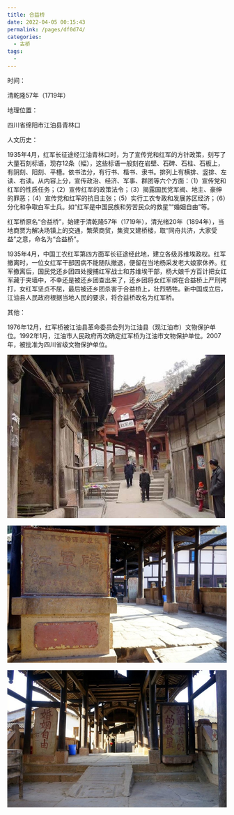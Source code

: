 ```yaml
---
title: 合益桥
date: 2022-04-05 00:15:43
permalink: /pages/df0d74/
categories:
  - 古桥
tags:
  - 
---
```

时间：

清乾隆57年（1719年）

地理位置：

四川省绵阳市江油县青林口

人文历史：

1935年4月，红军长征途经江油青林口时，为了宣传党和红军的方针政策，刻写了大量石刻标语，现存12条（幅），这些标语一般刻在岩壁、石碑、石柱、石板上，有阴刻、阳刻、平槽。依书法分，有行书、楷书、隶书。排列上有横排、竖排、左读、右读。从内容上分，宣传政治、经济、军事、群团等六个方面：（1）宣传党和红军的性质任务；（2）宣传红军的政策法令；（3）揭露国民党军阀、地主、豪绅的罪恶；（4）宣传党和红军的抗日主张；（5）实行工农专政和发展苏区经济；（6）分化和争取白军士兵。如“红军是中国民族和劳苦民众的救星”“婚姻自由”等。

红军桥原名“合益桥”，始建于清乾隆57年（1719年），清光绪20年（1894年），当地商贾为解决场镇上的交通，繁荣商贸，集资又建桥楼，取“同舟共济，大家受益”之意，命名为“合益桥”。

1935年4月，中国工农红军第四方面军长征途经此地，建立各级苏维埃政权。红军撤离时，一位女红军干部因病不能随队撤退，便留在当地杨采发老大娘家休养。红军撤离后，国民党还乡团四处搜捕红军战士和苏维埃干部，杨大娘千方百计把女红军藏于夹墙中，不幸还是被还乡团查出来了，还乡团将女红军绑在合益桥上严刑拷打，女红军坚贞不屈，最后被还乡团杀害于合益桥上，壮烈牺牲。新中国成立后，江油县人民政府根据当地人民的要求，将合益桥改名为红军桥。

其他：

1976年12月，红军桥被江油县革命委员会列为江油县（现江油市）文物保护单位。1992年1月，江油市人民政府再次确定红军桥为江油市文物保护单位。2007年，被批准为四川省级文物保护单位。

![合益桥](/img/photo/7.jpg)

![合益桥](/img/photo/8.jpg)

![合益桥](/img/photo/9.jpg)
